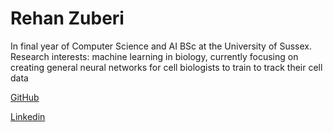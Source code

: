 # Rehan Zuberi

In final year of Computer Science and AI BSc at the University of Sussex.
Research interests: machine learning in biology, currently focusing on creating general neural networks for cell biologists to train to track their cell data

[GitHub](https://github.com/rzuberi)

[Linkedin](www.linkedin.com/in/rehanzuberi)
